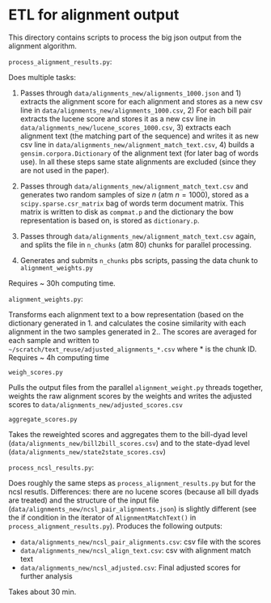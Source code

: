 # ETL for alignment output


This directory contains scripts to process the big json output from the
alignment algorithm.

`process_alignment_results.py`:

Does multiple tasks:
1. Passes through `data/alignments_new/alignments_1000.json` and 1) extracts the
alignment score for each alignment and stores as a new csv line in
`data/alignments_new/alignments_1000.csv`, 2) For each bill pair extracts the
lucene score and stores it as a new csv line in
`data/alignments_new/lucene_scores_1000.csv`, 3) extracts each alignment text
(the matching part of the sequence) and writes it as new csv line in
`data/alignments_new/alignment_match_text.csv`, 4) builds a
`gensim.corpora.Dictionary` of the alignment text (for later bag of words use).
In all these steps same state alignments are excluded (since they are not used
in the paper).

2. Passes through `data/alignments_new/alignment_match_text.csv` and generates
two random samples of size $n$ (atm $n=1000$), stored as a
`scipy.sparse.csr_matrix` bag of words term document matrix. This matrix is
written to disk as `compmat.p` and the dictionary the bow representation is
based on, is stored as `dictionary.p`.

3. Passes through `data/alignments_new/alignment_match_text.csv` again, and
splits the file in `n_chunks` (atm 80) chunks for parallel processing.

4. Generates and submits `n_chunks` pbs scripts, passing the data chunk to
`alignment_weights.py`

Requires ~ 30h computing time.

`alignment_weights.py`:

Transforms each alignment text to a bow representation (based on the dictionary
generated in 1. and calculates the cosine similarity with each alignment in the
two samples generated in 2.. The scores are averaged for each sample and written
to `~/scratch/text_reuse/adjusted_alignments_*.csv` where * is the chunk ID.
Requires ~ 4h computing time


`weigh_scores.py`

Pulls the output files from the parallel `alignment_weight.py` threads together,
 weights the raw alignment scores by the weights and writes the adjusted scores
 to `data/alignments_new/adjusted_scores.csv`

`aggregate_scores.py`

Takes the reweighted scores and aggregates them to the bill-dyad level
(`data/alignments_new/bill2bill_scores.csv`) and to the state-dyad level
(`data/alignments_new/state2state_scores.csv`)

`process_ncsl_results.py`:

Does roughly the same steps as `process_alignment_results.py` but for the ncsl
resutls. Differences: there are no lucene scores (because all bill dyads are
treated) and the structure of the input file
(`data/alignments_new/ncsl_pair_alignments.json`) is slightly different (see the if
condition in the iterator of `AlignmentMatchText()` in
`process_alignment_results.py`). Produces the following outputs:
* `data/alignments_new/ncsl_pair_alignments.csv`: csv file with the scores
* `data/alignments_new/ncsl_align_text.csv`: csv with alignment match text
* `data/alignments_new/ncsl_adjusted.csv`: Final adjusted scores for further
    analysis

Takes about 30 min.
